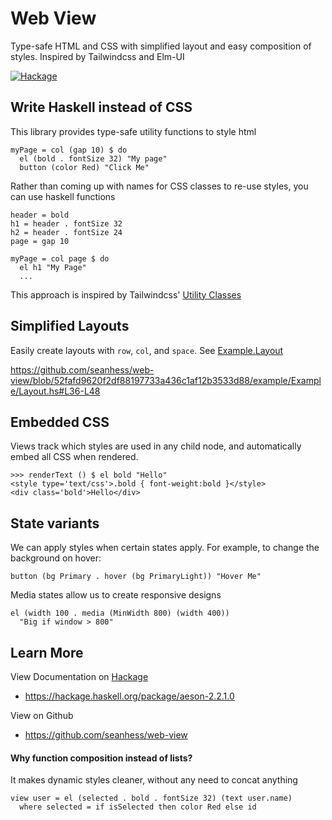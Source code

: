 Web View
============

Type-safe HTML and CSS with simplified layout and easy composition of styles. Inspired by Tailwindcss and Elm-UI

[![Hackage](https://img.shields.io/hackage/v/web-view.svg)][hackage]

Write Haskell instead of CSS
----------------------------

This library provides type-safe utility functions to style html

    myPage = col (gap 10) $ do
      el (bold . fontSize 32) "My page"
      button (color Red) "Click Me"

Rather than coming up with names for CSS classes to re-use styles, you can use haskell functions

    header = bold
    h1 = header . fontSize 32
    h2 = header . fontSize 24
    page = gap 10

    myPage = col page $ do
      el h1 "My Page"
      ...

This approach is inspired by Tailwindcss' [Utility Classes](https://tailwindcss.com/docs/utility-first)

Simplified Layouts
------------------

Easily create layouts with `row`, `col`, and `space`. See [Example.Layout](blob/main/example/Example/Layout.hs)

https://github.com/seanhess/web-view/blob/52fafd9620f2df88197733a436c1af12b3533d88/example/Example/Layout.hs#L36-L48


Embedded CSS
------------

Views track which styles are used in any child node, and automatically embed all CSS when rendered. 

    >>> renderText () $ el bold "Hello"
    <style type='text/css'>.bold { font-weight:bold }</style>
    <div class='bold'>Hello</div>


State variants
--------------

We can apply styles when certain states apply. For example, to change the background on hover:

    button (bg Primary . hover (bg PrimaryLight)) "Hover Me"

Media states allow us to create responsive designs

    el (width 100 . media (MinWidth 800) (width 400))
      "Big if window > 800"


Learn More
----------

View Documentation on [Hackage][hackage]
* https://hackage.haskell.org/package/aeson-2.2.1.0

View on Github
* https://github.com/seanhess/web-view




#### Why function composition instead of lists?

It makes dynamic styles cleaner, without any need to concat anything

    view user = el (selected . bold . fontSize 32) (text user.name)
      where selected = if isSelected then color Red else id

[hackage]: https://hackage.haskell.org/package/aeson-2.2.1.0
